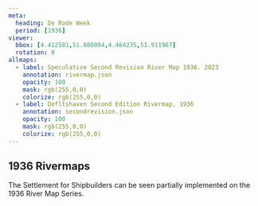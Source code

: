```yaml
---
meta:
  heading: De Rode Week
  period: [1936]
viewer:
  bbox: [4.412581,51.880094,4.464235,51.911967]
  rotation: 0
allmaps:
  - label: Speculative Second Revision River Map 1936. 2023
    annotation: rivermap.json
    opacity: 100
    mask: rgb(255,0,0)
    colorize: rgb(255,0,0)
  - label: Defltshaven Second Edition Rivermap, 1936
    annotation: secondrevision.json
    opacity: 100
    mask: rgb(255,0,0)
    colorize: rgb(255,0,0)
---
```


## 1936 Rivermaps

The Settlement for Shipbuilders can be seen partially implemented on the 1936 River Map Series.
